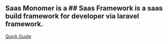 ## Saas Monomer is a ## Saas Framework is a saas build framework  for developer via laravel framework.

[Quick Guide](https://github.com/ArtisanCloud/SaaSFramework/wiki/Quick-Guide)
